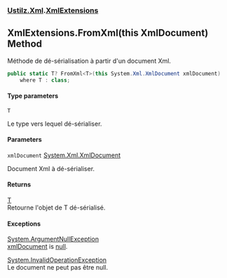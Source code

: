 ### [Ustilz.Xml](Ustilz.Xml.md 'Ustilz.Xml').[XmlExtensions](Ustilz.Xml.XmlExtensions.md 'Ustilz.Xml.XmlExtensions')

## XmlExtensions.FromXml<T>(this XmlDocument) Method

Méthode de dé-sérialisation à partir d'un document Xml.

```csharp
public static T? FromXml<T>(this System.Xml.XmlDocument xmlDocument)
    where T : class;
```
#### Type parameters

<a name='Ustilz.Xml.XmlExtensions.FromXml_T_(thisSystem.Xml.XmlDocument).T'></a>

`T`

Le type vers lequel dé-sérialiser.
#### Parameters

<a name='Ustilz.Xml.XmlExtensions.FromXml_T_(thisSystem.Xml.XmlDocument).xmlDocument'></a>

`xmlDocument` [System.Xml.XmlDocument](https://docs.microsoft.com/en-us/dotnet/api/System.Xml.XmlDocument 'System.Xml.XmlDocument')

Document Xml à dé-sérialiser.

#### Returns
[T](Ustilz.Xml.XmlExtensions.FromXml_T_(thisSystem.Xml.XmlDocument).md#Ustilz.Xml.XmlExtensions.FromXml_T_(thisSystem.Xml.XmlDocument).T 'Ustilz.Xml.XmlExtensions.FromXml<T>(this System.Xml.XmlDocument).T')  
Retourne l'objet de T dé-sérialisé.

#### Exceptions

[System.ArgumentNullException](https://docs.microsoft.com/en-us/dotnet/api/System.ArgumentNullException 'System.ArgumentNullException')  
[xmlDocument](Ustilz.Xml.XmlExtensions.FromXml_T_(thisSystem.Xml.XmlDocument).md#Ustilz.Xml.XmlExtensions.FromXml_T_(thisSystem.Xml.XmlDocument).xmlDocument 'Ustilz.Xml.XmlExtensions.FromXml<T>(this System.Xml.XmlDocument).xmlDocument') is [null](https://docs.microsoft.com/en-us/dotnet/csharp/language-reference/keywords/null 'https://docs.microsoft.com/en-us/dotnet/csharp/language-reference/keywords/null').

[System.InvalidOperationException](https://docs.microsoft.com/en-us/dotnet/api/System.InvalidOperationException 'System.InvalidOperationException')  
Le document ne peut pas être null.